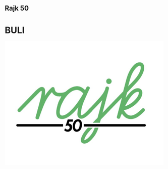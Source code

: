 ## Rajk 50
# BULI

![alt text](https://github.com/AugusztinAnna/teach-rajk-prog1-2019f/blob/master/members/anna/IMG_7929.png "Logo Title Text 1")
